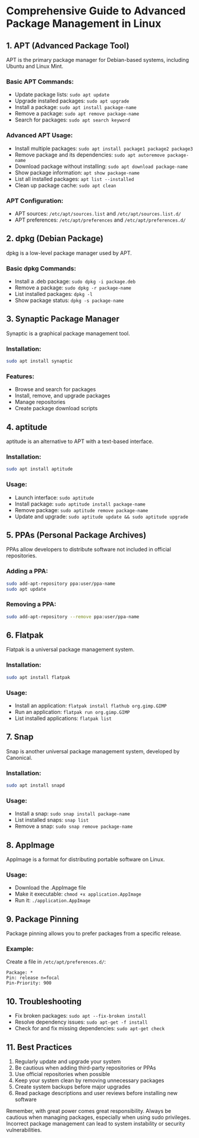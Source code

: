 # Comprehensive Guide to Advanced Package Management in Linux

## 1. APT (Advanced Package Tool)

APT is the primary package manager for Debian-based systems, including Ubuntu and Linux Mint.

### Basic APT Commands:
- Update package lists: `sudo apt update`
- Upgrade installed packages: `sudo apt upgrade`
- Install a package: `sudo apt install package-name`
- Remove a package: `sudo apt remove package-name`
- Search for packages: `sudo apt search keyword`

### Advanced APT Usage:
- Install multiple packages: `sudo apt install package1 package2 package3`
- Remove package and its dependencies: `sudo apt autoremove package-name`
- Download package without installing: `sudo apt download package-name`
- Show package information: `apt show package-name`
- List all installed packages: `apt list --installed`
- Clean up package cache: `sudo apt clean`

### APT Configuration:
- APT sources: `/etc/apt/sources.list` and `/etc/apt/sources.list.d/`
- APT preferences: `/etc/apt/preferences` and `/etc/apt/preferences.d/`

## 2. dpkg (Debian Package)

dpkg is a low-level package manager used by APT.

### Basic dpkg Commands:
- Install a .deb package: `sudo dpkg -i package.deb`
- Remove a package: `sudo dpkg -r package-name`
- List installed packages: `dpkg -l`
- Show package status: `dpkg -s package-name`

## 3. Synaptic Package Manager

Synaptic is a graphical package management tool.

### Installation:
```bash
sudo apt install synaptic
```

### Features:
- Browse and search for packages
- Install, remove, and upgrade packages
- Manage repositories
- Create package download scripts

## 4. aptitude

aptitude is an alternative to APT with a text-based interface.

### Installation:
```bash
sudo apt install aptitude
```

### Usage:
- Launch interface: `sudo aptitude`
- Install package: `sudo aptitude install package-name`
- Remove package: `sudo aptitude remove package-name`
- Update and upgrade: `sudo aptitude update && sudo aptitude upgrade`

## 5. PPAs (Personal Package Archives)

PPAs allow developers to distribute software not included in official repositories.

### Adding a PPA:
```bash
sudo add-apt-repository ppa:user/ppa-name
sudo apt update
```

### Removing a PPA:
```bash
sudo add-apt-repository --remove ppa:user/ppa-name
```

## 6. Flatpak

Flatpak is a universal package management system.

### Installation:
```bash
sudo apt install flatpak
```

### Usage:
- Install an application: `flatpak install flathub org.gimp.GIMP`
- Run an application: `flatpak run org.gimp.GIMP`
- List installed applications: `flatpak list`

## 7. Snap

Snap is another universal package management system, developed by Canonical.

### Installation:
```bash
sudo apt install snapd
```

### Usage:
- Install a snap: `sudo snap install package-name`
- List installed snaps: `snap list`
- Remove a snap: `sudo snap remove package-name`

## 8. AppImage

AppImage is a format for distributing portable software on Linux.

### Usage:
- Download the .AppImage file
- Make it executable: `chmod +x application.AppImage`
- Run it: `./application.AppImage`

## 9. Package Pinning

Package pinning allows you to prefer packages from a specific release.

### Example:
Create a file in `/etc/apt/preferences.d/`:
```
Package: *
Pin: release n=focal
Pin-Priority: 900
```

## 10. Troubleshooting

- Fix broken packages: `sudo apt --fix-broken install`
- Resolve dependency issues: `sudo apt-get -f install`
- Check for and fix missing dependencies: `sudo apt-get check`

## 11. Best Practices

1. Regularly update and upgrade your system
2. Be cautious when adding third-party repositories or PPAs
3. Use official repositories when possible
4. Keep your system clean by removing unnecessary packages
5. Create system backups before major upgrades
6. Read package descriptions and user reviews before installing new software

Remember, with great power comes great responsibility. Always be cautious when managing packages, especially when using sudo privileges. Incorrect package management can lead to system instability or security vulnerabilities.